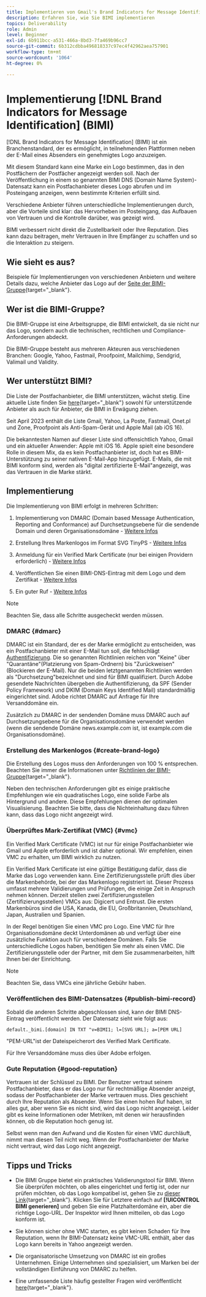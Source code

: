 ```yaml
---
title: Implementieren von Gmail's Brand Indicators for Message Identification (BIMI)
description: Erfahren Sie, wie Sie BIMI implementieren
topics: Deliverability
role: Admin
level: Beginner
exl-id: 6b911bcc-a531-466a-8bd3-7fa469b96cc7
source-git-commit: 6b312cdbba496818337c97ec4f42962aea757901
workflow-type: tm+mt
source-wordcount: '1064'
ht-degree: 0%

---
```


# Implementierung [!DNL Brand Indicators for Message Identification] (BIMI)

[!DNL Brand Indicators for Message Identification] (BIMI) ist ein Branchenstandard, der es ermöglicht, in teilnehmenden Plattformen neben der E-Mail eines Absenders ein genehmigtes Logo anzuzeigen.

Mit diesem Standard kann eine Marke ein Logo bestimmen, das in den Postfächern der Postfächer angezeigt werden soll. Nach der Veröffentlichung in einem so genannten BIMI DNS (Domain Name System)-Datensatz kann ein Postfachanbieter dieses Logo abrufen und im Posteingang anzeigen, wenn bestimmte Kriterien erfüllt sind.

Verschiedene Anbieter führen unterschiedliche Implementierungen durch, aber die Vorteile sind klar: das Hervorheben im Posteingang, das Aufbauen von Vertrauen und die Kontrolle darüber, was gezeigt wird.

BIMI verbessert nicht direkt die Zustellbarkeit oder Ihre Reputation. Dies kann dazu beitragen, mehr Vertrauen in Ihre Empfänger zu schaffen und so die Interaktion zu steigern.

## Wie sieht es aus?

Beispiele für Implementierungen von verschiedenen Anbietern und weitere Details dazu, welche Anbieter das Logo auf der [Seite der BIMI-Gruppe](https://bimigroup.org/where-is-my-bimi-logo-displayed/){target="_blank"}.

## Wer ist die BIMI-Gruppe?

Die BIMI-Gruppe ist eine Arbeitsgruppe, die BIMI entwickelt, da sie nicht nur das Logo, sondern auch die technischen, rechtlichen und Compliance-Anforderungen abdeckt.

Die BIMI-Gruppe besteht aus mehreren Akteuren aus verschiedenen Branchen: Google, Yahoo, Fastmail, Proofpoint, Mailchimp, Sendgrid, Valimail und Validity.

## Wer unterstützt BIMI?

Die Liste der Postfachanbieter, die BIMI unterstützen, wächst stetig. Eine aktuelle Liste finden Sie [here](https://bimigroup.org/bimi-infographic/){target="_blank"} sowohl für unterstützende Anbieter als auch für Anbieter, die BIMI in Erwägung ziehen.

Seit April 2023 enthält die Liste Gmail, Yahoo, La Poste, Fastmail, Onet.pl und Zone, Proofpoint als Anti-Spam-Gerät und Apple Mail (ab iOS 16).

Die bekanntesten Namen auf dieser Liste sind offensichtlich Yahoo, Gmail und ein aktueller Anwender: Apple mit iOS 16. Apple spielt eine besondere Rolle in diesem Mix, da es kein Postfachanbieter ist, doch hat es BIMI-Unterstützung zu seiner nativen E-Mail-App hinzugefügt. E-Mails, die mit BIMI konform sind, werden als &quot;digital zertifizierte E-Mail&quot;angezeigt, was das Vertrauen in die Marke stärkt.

## Implementierung

Die Implementierung von BIMI erfolgt in mehreren Schritten:

1. Implementierung von DMARC (Domain based Message Authentication, Reporting and Conformance) auf Durchsetzungsebene für die sendende Domain und deren Organisationsdomäne - [Weitere Infos](#dmarc)

1. Erstellung Ihres Markenlogos im Format SVG TinyPS - [Weitere Infos](#create-brand-logo)

1. Anmeldung für ein Verified Mark Certificate (nur bei einigen Providern erforderlich) - [Weitere Infos](#vmc)

1. Veröffentlichen Sie einen BIMI-DNS-Eintrag mit dem Logo und dem Zertifikat - [Weitere Infos](#publish-bimi-record)

1. Ein guter Ruf - [Weitere Infos](#good-reputation)

>[!NOTE]
>
>Beachten Sie, dass alle Schritte ausgecheckt werden müssen.


### DMARC {#dmarc}

DMARC ist ein Standard, der es der Marke ermöglicht zu entscheiden, was ein Postfachanbieter mit einer E-Mail tun soll, die fehlschlägt [Authentifizierung](../additional-resources/authentication.md). Die so genannten Richtlinien reichen von &quot;Keine&quot; über &quot;Quarantäne&quot;(Platzierung von Spam-Ordnern) bis &quot;Zurückweisen&quot;(Blockieren der E-Mail). Nur die beiden letztgenannten Richtlinien werden als &quot;Durchsetzung&quot;bezeichnet und sind für BIMI qualifiziert. Durch Adobe gesendete Nachrichten übergeben die Authentifizierung, da SPF (Sender Policy Framework) und DKIM (Domain Keys Identified Mail) standardmäßig eingerichtet sind. Adobe richtet DMARC auf Anfrage für Ihre Versanddomäne ein.

Zusätzlich zu DMARC in der sendenden Domäne muss DMARC auch auf Durchsetzungsebene für die Organisationsdomäne verwendet werden (wenn die sendende Domäne news.example.com ist, ist example.com die Organisationsdomäne).

### Erstellung des Markenlogos {#create-brand-logo}

Die Erstellung des Logos muss den Anforderungen von 100 % entsprechen. Beachten Sie immer die Informationen unter [Richtlinien der BIMI-Gruppe](https://bimigroup.org/creating-bimi-svg-logo-files/){target="_blank"}.

Neben den technischen Anforderungen gibt es einige praktische Empfehlungen wie ein quadratisches Logo, eine solide Farbe als Hintergrund und andere. Diese Empfehlungen dienen der optimalen Visualisierung.
Beachten Sie bitte, dass die Nichteinhaltung dazu führen kann, dass das Logo nicht angezeigt wird.

### Überprüftes Mark-Zertifikat (VMC) {#vmc}

Ein Verified Mark Certificate (VMC) ist nur für einige Postfachanbieter wie Gmail und Apple erforderlich und ist daher optional. Wir empfehlen, einen VMC zu erhalten, um BIMI wirklich zu nutzen.

Ein Verified Mark Certificate ist eine gültige Bestätigung dafür, dass die Marke das Logo verwenden kann. Eine Zertifizierungsstelle prüft dies über die Markenbehörde, bei der das Markenlogo registriert ist. Dieser Prozess umfasst mehrere Validierungen und Prüfungen, die einige Zeit in Anspruch nehmen können. Derzeit stellen zwei Zertifizierungsstellen (Zertifizierungsstellen) VMCs aus: Digicert und Entrust. Die ersten Markenbüros sind die USA, Kanada, die EU, Großbritannien, Deutschland, Japan, Australien und Spanien.

In der Regel benötigen Sie einen VMC pro Logo. Eine VMC für Ihre Organisationsdomäne deckt Unterdomänen ab und verfügt über eine zusätzliche Funktion auch für verschiedene Domänen. Falls Sie unterschiedliche Logos haben, benötigen Sie mehr als einen VMC. Die Zertifizierungsstelle oder der Partner, mit dem Sie zusammenarbeiten, hilft Ihnen bei der Einrichtung.

>[!NOTE]
>
>Beachten Sie, dass VMCs eine jährliche Gebühr haben.

### Veröffentlichen des BIMI-Datensatzes {#publish-bimi-record}

Sobald die anderen Schritte abgeschlossen sind, kann der BIMI DNS-Eintrag veröffentlicht werden. Der Datensatz sieht wie folgt aus:

```
default._bimi.[domain] IN TXT "v=BIMI1; l=[SVG URL]; a=[PEM URL]
```

&quot;PEM-URL&quot;ist der Dateispeicherort des Verified Mark Certificate.

Für Ihre Versanddomäne muss dies über Adobe erfolgen.

### Gute Reputation {#good-reputation}

Vertrauen ist der Schlüssel zu BIMI. Der Benutzer vertraut seinem Postfachanbieter, dass er das Logo nur für rechtmäßige Absender anzeigt, sodass der Postfachanbieter der Marke vertrauen muss. Dies geschieht durch Ihre Reputation als Absender. Wenn Sie einen hohen Ruf haben, ist alles gut, aber wenn Sie es nicht sind, wird das Logo nicht angezeigt. Leider gibt es keine Informationen oder Metriken, mit denen wir herausfinden können, ob die Reputation hoch genug ist.

Selbst wenn man den Aufwand und die Kosten für einen VMC durchläuft, nimmt man diesen Teil nicht weg. Wenn der Postfachanbieter der Marke nicht vertraut, wird das Logo nicht angezeigt.

## Tipps und Tricks

* Die BIMI Gruppe bietet ein praktisches Validierungstool für BIMI. Wenn Sie überprüfen möchten, ob alles eingerichtet und fertig ist, oder nur prüfen möchten, ob das Logo kompatibel ist, gehen Sie zu [dieser Link](https://bimigroup.org/bimi-generator/){target="_blank"}. Klicken Sie für Letztere einfach auf **[!UICONTROL BIMI generieren]** und geben Sie eine Platzhalterdomäne ein, aber die richtige Logo-URL. Der Inspektor wird Ihnen mitteilen, ob das Logo konform ist.

* Sie können sicher ohne VMC starten, es gibt keinen Schaden für Ihre Reputation, wenn Ihr BIMI-Datensatz keine VMC-URL enthält, aber das Logo kann bereits in Yahoo angezeigt werden.

* Die organisatorische Umsetzung von DMARC ist ein großes Unternehmen. Einige Unternehmen sind spezialisiert, um Marken bei der vollständigen Einführung von DMARC zu helfen.

* Eine umfassende Liste häufig gestellter Fragen wird veröffentlicht [here](https://bimigroup.org/faqs-for-senders-esps/){target="_blank"}.
